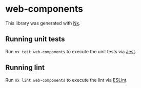 # web-components

This library was generated with [Nx](https://nx.dev).

## Running unit tests

Run `nx test web-components` to execute the unit tests via [Jest](https://jestjs.io).

## Running lint

Run `nx lint web-components` to execute the lint via [ESLint](https://eslint.org/).
